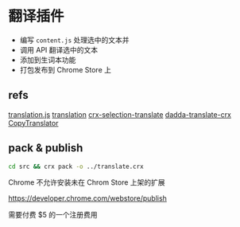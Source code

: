 # 翻译插件

- 编写 `content.js` 处理选中的文本并
- 调用 API 翻译选中的文本
- 添加到生词本功能
- 打包发布到 Chrome Store 上

## refs

[translation.js](https://www.npmjs.com/package/translation.js)
[translation](https://github.com/baizn/translation.js)
[crx-selection-translate](https://github.com/lmk123/crx-selection-translate)
[dadda-translate-crx](https://github.com/waynecz/dadda-translate-crx)
[CopyTranslator](https://github.com/CopyTranslator/CopyTranslator)

## pack & publish

```bash
cd src && crx pack -o ../translate.crx
```

Chrome 不允许安装未在 Chrom Store 上架的扩展

https://developer.chrome.com/webstore/publish

需要付费 $5 的一个注册费用
